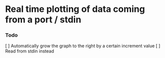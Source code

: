 # Real time plotting of data coming from a port / stdin

### Todo
[ ] Automatically grow the graph to the right by a certain increment value
[ ] Read from stdin instead

